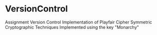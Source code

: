 # VersionControl
Assignment Version Control
Implementation of Playfair Cipher
Symmetric Cryptographic Techniques
Implemented using the key "Monarchy"
